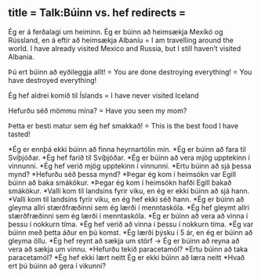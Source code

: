 title = Talk:Búinn vs. hef
redirects =
---


Ég er á ferðalagi um heiminn. Ég er búinn að heimsækja Mexíkó og Rússland, en á eftir að heimsækja Albaníu = I am travelling around the world. I have already visited Mexico and Russia, but I still haven’t visited Albania. 

Þú ert búinn að eyðileggja allt! = You are done destroying everything! = You have destroyed everything! 


Ég hef aldrei komið til Íslands = I have never visited Iceland 

Hefurðu séð mömmu mína? = Have you seen my mom? 

Þetta er besti matur sem ég hef smakkað! = This is the best food I have tasted! 


*Ég er ennþá ekki búinn að finna heyrnartólin mín.
*Ég er búinn að fara til Svíþjóðar.
*Ég hef farið til Svíþjóðar.
*Ég er búinn að vera mjög upptekinn í vinnunni.
*Ég hef verið mjög upptekinn í vinnunni.
*Ertu búinn að sjá þessa mynd?
*Hefurðu séð þessa mynd?
*Þegar ég kom í heimsókn var Egill búinn að baka smákökur.
*Þegar ég kom í heimsókn hafði Egill bakað smákökur.
*Valli kom til landsins fyrir viku, en ég er ekki búinn að sjá hann.
*Valli kom til landsins fyrir viku, en ég hef ekki séð hann.
*Ég er búinn að gleyma allri stærðfræðinni sem ég lærði í menntaskóla.
*Ég hef gleymt allri stærðfræðinni sem ég lærði í menntaskóla.
*Ég er búinn að vera að vinna í þessu í nokkurn tíma.
*Ég hef verið að vinna í þessu í nokkurn tíma.
*Ég var búinn með þetta áður en þú komst.
*Ég lærði þýsku í 5 ár, en ég er búinn að gleyma öllu.
*Ég hef reynt að sækja um störf → Ég er búinn að reyna að vera að sækja um vinnu.
*Hefurðu tekið paracetamól?
*Ertu búinn að taka paracetamól?
*Ég hef ekki lært neitt  Ég er ekki búinn að læra neitt
*Hvað ert þú búinn að gera í vikunni?